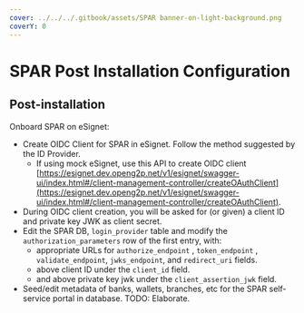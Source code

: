 ```yaml
---
cover: ../../../.gitbook/assets/SPAR banner-on-light-background.png
coverY: 0
---
```


# SPAR Post Installation Configuration

## Post-installation

Onboard SPAR on eSignet:

* Create OIDC Client for SPAR in eSignet. Follow the method suggested by the ID Provider.
  * If using mock eSignet, use this API to create OIDC client [https://esignet.dev.openg2p.net/v1/esignet/swagger-ui/index.html#/client-management-controller/createOAuthClient](https://esignet.dev.openg2p.net/v1/esignet/swagger-ui/index.html#/client-management-controller/createOAuthClient).
* During OIDC client creation, you will be asked for (or given) a client ID and private key JWK as client secret.
* Edit the SPAR DB, `login_provider` table and modify the `authorization_parameters` row of the first entry, with:
  * appropriate URLs for `authorize_endpoint` , `token_endpoint` , `validate_endpoint`, `jwks_endpoint`, and `redirect_uri` fields.
  * above client ID under the `client_id` field.
  * and above private key jwk under the `client_assertion_jwk` field.
* Seed/edit metadata of banks, wallets, branches, etc for the SPAR self-service portal in database. TODO: Elaborate.
